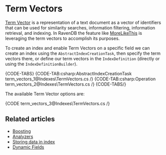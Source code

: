 # Term Vectors

[Term Vector](http://en.wikipedia.org/wiki/Vector_space_model) is a representation of a text document as a vector of identifiers that can be used for similarity searches, information filtering, information retrieval, and indexing. In RavenDB the feature like [MoreLikeThis](../client-api/session/querying/how-to-use-morelikethis) is leveraging the term vectors to accomplish its purposes.

To create an index and enable Term Vectors on a specific field we can create an index using  the `AbstractIndexCreationTask`, then specify the term vectors there, or define our term vectors in the `IndexDefinition` (directly or using the `IndexDefinitionBuilder`).

{CODE-TABS}
{CODE-TAB:csharp:AbstractIndexCreationTask term_vectors_1@Indexes\TermVectors.cs /}
{CODE-TAB:csharp:Operation term_vectors_2@Indexes\TermVectors.cs /}
{CODE-TABS/}

The available Term Vector options are:

{CODE term_vectors_3@Indexes\TermVectors.cs /}

## Related articles

- [Boosting](../indexes/boosting)
- [Analyzers](../indexes/using-analyzers)
- [Storing data in index](../indexes/storing-data-in-index)
- [Dynamic Fields](../indexes/using-dynamic-fields)
